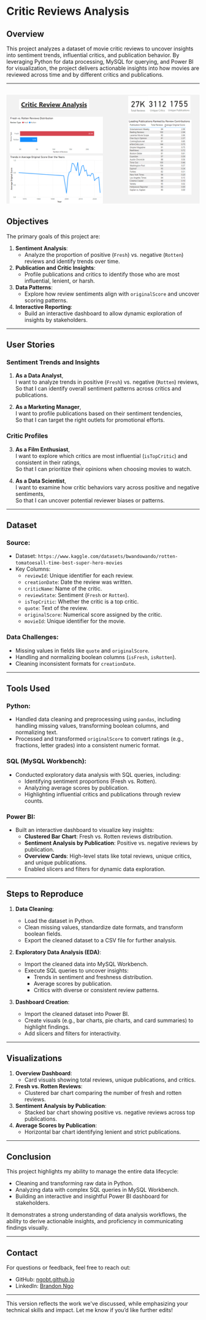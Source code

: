 # **Critic Reviews Analysis**

## **Overview**
This project analyzes a dataset of movie critic reviews to uncover insights into sentiment trends, influential critics, and publication behavior. By leveraging Python for data processing, MySQL for querying, and Power BI for visualization, the project delivers actionable insights into how movies are reviewed across time and by different critics and publications.

---
![image alt](Preview.PNG)
---

## **Objectives**
The primary goals of this project are:
1. **Sentiment Analysis**:
   - Analyze the proportion of positive (`Fresh`) vs. negative (`Rotten`) reviews and identify trends over time.
2. **Publication and Critic Insights**:
   - Profile publications and critics to identify those who are most influential, lenient, or harsh.
3. **Data Patterns**:
   - Explore how review sentiments align with `originalScore` and uncover scoring patterns.
4. **Interactive Reporting**:
   - Build an interactive dashboard to allow dynamic exploration of insights by stakeholders.

---

## **User Stories**
### **Sentiment Trends and Insights**
1. **As a Data Analyst**,  
   I want to analyze trends in positive (`Fresh`) vs. negative (`Rotten`) reviews,  
   So that I can identify overall sentiment patterns across critics and publications.

2. **As a Marketing Manager**,  
   I want to profile publications based on their sentiment tendencies,  
   So that I can target the right outlets for promotional efforts.

### **Critic Profiles**
3. **As a Film Enthusiast**,  
   I want to explore which critics are most influential (`isTopCritic`) and consistent in their ratings,  
   So that I can prioritize their opinions when choosing movies to watch.

4. **As a Data Scientist**,  
   I want to examine how critic behaviors vary across positive and negative sentiments,  
   So that I can uncover potential reviewer biases or patterns.

---

## **Dataset**
### **Source**:
- Dataset: `https://www.kaggle.com/datasets/bwandowando/rotten-tomatoesall-time-best-super-hero-movies`
- Key Columns:
  - `reviewId`: Unique identifier for each review.
  - `creationDate`: Date the review was written.
  - `criticName`: Name of the critic.
  - `reviewState`: Sentiment (`Fresh` or `Rotten`).
  - `isTopCritic`: Whether the critic is a top critic.
  - `quote`: Text of the review.
  - `originalScore`: Numerical score assigned by the critic.
  - `movieId`: Unique identifier for the movie.

### **Data Challenges**:
- Missing values in fields like `quote` and `originalScore`.
- Handling and normalizing boolean columns (`isFresh`, `isRotten`).
- Cleaning inconsistent formats for `creationDate`.

---

## **Tools Used**
### **Python**:
- Handled data cleaning and preprocessing using `pandas`, including handling missing values, transforming boolean columns, and normalizing text.
- Processed and transformed `originalScore` to convert ratings (e.g., fractions, letter grades) into a consistent numeric format.
  
### **SQL (MySQL Workbench)**:
- Conducted exploratory data analysis with SQL queries, including:
  - Identifying sentiment proportions (Fresh vs. Rotten).
  - Analyzing average scores by publication.
  - Highlighting influential critics and publications through review counts.

### **Power BI**:
- Built an interactive dashboard to visualize key insights:
  - **Clustered Bar Chart**: Fresh vs. Rotten reviews distribution.
  - **Sentiment Analysis by Publication**: Positive vs. negative reviews by publication.
  - **Overview Cards**: High-level stats like total reviews, unique critics, and unique publications.
  - Enabled slicers and filters for dynamic data exploration.

---

## **Steps to Reproduce**
1. **Data Cleaning**:
   - Load the dataset in Python.
   - Clean missing values, standardize date formats, and transform boolean fields.
   - Export the cleaned dataset to a CSV file for further analysis.

2. **Exploratory Data Analysis (EDA)**:
   - Import the cleaned data into MySQL Workbench.
   - Execute SQL queries to uncover insights:
     - Trends in sentiment and freshness distribution.
     - Average scores by publication.
     - Critics with diverse or consistent review patterns.

3. **Dashboard Creation**:
   - Import the cleaned dataset into Power BI.
   - Create visuals (e.g., bar charts, pie charts, and card summaries) to highlight findings.
   - Add slicers and filters for interactivity.

---

## **Visualizations**
1. **Overview Dashboard**:
   - Card visuals showing total reviews, unique publications, and critics.
2. **Fresh vs. Rotten Reviews**:
   - Clustered bar chart comparing the number of fresh and rotten reviews.
3. **Sentiment Analysis by Publication**:
   - Stacked bar chart showing positive vs. negative reviews across top publications.
4. **Average Scores by Publication**:
   - Horizontal bar chart identifying lenient and strict publications.

---

## **Conclusion**
This project highlights my ability to manage the entire data lifecycle:
- Cleaning and transforming raw data in Python.
- Analyzing data with complex SQL queries in MySQL Workbench.
- Building an interactive and insightful Power BI dashboard for stakeholders.

It demonstrates a strong understanding of data analysis workflows, the ability to derive actionable insights, and proficiency in communicating findings visually. 

---

## **Contact**
For questions or feedback, feel free to reach out:
- GitHub: [ngobt.github.io](https://ngobt.github.io)
- LinkedIn: [Brandon Ngo](https://www.linkedin.com/in/brandonngo24)

---

This version reflects the work we've discussed, while emphasizing your technical skills and impact. Let me know if you’d like further edits!
